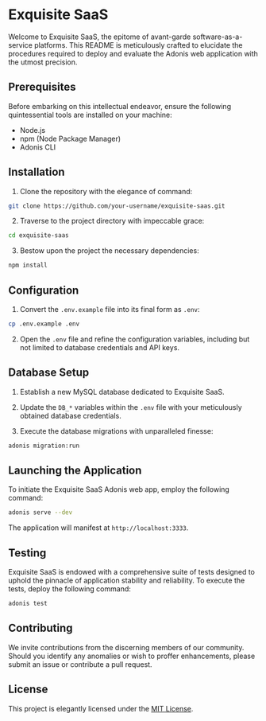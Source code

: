 # Exquisite SaaS

Welcome to Exquisite SaaS, the epitome of avant-garde software-as-a-service platforms. This README is meticulously crafted to elucidate the procedures required to deploy and evaluate the Adonis web application with the utmost precision.

## Prerequisites

Before embarking on this intellectual endeavor, ensure the following quintessential tools are installed on your machine:

- Node.js
- npm (Node Package Manager)
- Adonis CLI

## Installation

1. Clone the repository with the elegance of command:

```bash
git clone https://github.com/your-username/exquisite-saas.git
```

2. Traverse to the project directory with impeccable grace:

```bash
cd exquisite-saas
```

3. Bestow upon the project the necessary dependencies:

```bash
npm install
```

## Configuration

1. Convert the `.env.example` file into its final form as `.env`:

```bash
cp .env.example .env
```

2. Open the `.env` file and refine the configuration variables, including but not limited to database credentials and API keys.

## Database Setup

1. Establish a new MySQL database dedicated to Exquisite SaaS.

2. Update the `DB_*` variables within the `.env` file with your meticulously obtained database credentials.

3. Execute the database migrations with unparalleled finesse:

```bash
adonis migration:run
```

## Launching the Application

To initiate the Exquisite SaaS Adonis web app, employ the following command:

```bash
adonis serve --dev
```

The application will manifest at `http://localhost:3333`.

## Testing

Exquisite SaaS is endowed with a comprehensive suite of tests designed to uphold the pinnacle of application stability and reliability. To execute the tests, deploy the following command:

```bash
adonis test
```

## Contributing

We invite contributions from the discerning members of our community. Should you identify any anomalies or wish to proffer enhancements, please submit an issue or contribute a pull request.

## License

This project is elegantly licensed under the [MIT License](LICENSE).